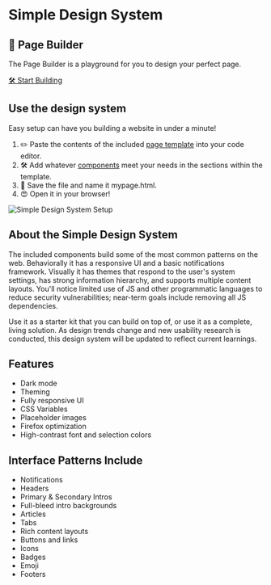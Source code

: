 # Simple Design System

##  🧰 Page Builder
The Page Builder is a playground for you to design your perfect page. 

[🛠 Start Building](https://glennsorrentino.com/design-system/)


## Use the design system

Easy setup can have you building a website in under a minute! 

1. ✏️  Paste the contents of the included [page template](https://raw.githubusercontent.com/glenn-sorrentino/design-system/main/components/page-template/html/page-template.html) into your code editor.
2. 🛠  Add whatever [components](https://github.com/glenn-sorrentino/design-system/blob/main/components) meet your needs in the sections within the template.
3. 💾  Save the file and name it mypage.html.
4. 😍  Open it in your browser!

![Simple Design System Setup](/https://raw.githubusercontent.com/glenn-sorrentino/design-system/main/assets/examples/design-system-setup.gif)

## About the Simple Design System
    
The included components build some of the most common patterns on the web. Behaviorally it has a responsive UI and a basic notifications framework. Visually it has themes that respond to the user's system settings, has strong information hierarchy, and supports multiple content layouts. You'll notice limited use of JS and other programmatic languages to reduce security vulnerabilities; near-term goals include removing all JS dependencies.

Use it as a starter kit that you can build on top of, or use it as a complete, living solution. As design trends change and new usability research is conducted, this design system will be updated to reflect current learnings.

## Features

- Dark mode
- Theming 
- Fully responsive UI
- CSS Variables
- Placeholder images
- Firefox optimization
- High-contrast font and selection colors

## Interface Patterns Include

- Notifications
- Headers
- Primary & Secondary Intros
- Full-bleed intro backgrounds
- Articles
- Tabs
- Rich content layouts
- Buttons and links
- Icons
- Badges
- Emoji
- Footers
